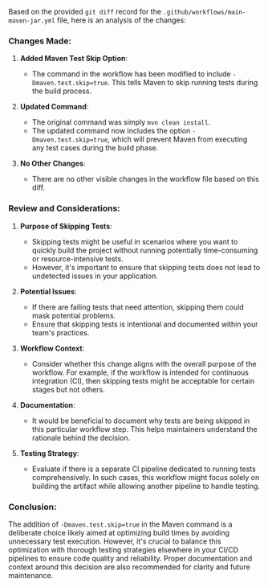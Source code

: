 Based on the provided `git diff` record for the `.github/workflows/main-maven-jar.yml` file, here is an analysis of the changes:

### Changes Made:
1. **Added Maven Test Skip Option**:
   - The command in the workflow has been modified to include `-Dmaven.test.skip=true`. This tells Maven to skip running tests during the build process.

2. **Updated Command**:
   - The original command was simply `mvn clean install`.
   - The updated command now includes the option `-Dmaven.test.skip=true`, which will prevent Maven from executing any test cases during the build phase.

3. **No Other Changes**:
   - There are no other visible changes in the workflow file based on this diff.

### Review and Considerations:
1. **Purpose of Skipping Tests**:
   - Skipping tests might be useful in scenarios where you want to quickly build the project without running potentially time-consuming or resource-intensive tests.
   - However, it's important to ensure that skipping tests does not lead to undetected issues in your application.

2. **Potential Issues**:
   - If there are failing tests that need attention, skipping them could mask potential problems.
   - Ensure that skipping tests is intentional and documented within your team's practices.

3. **Workflow Context**:
   - Consider whether this change aligns with the overall purpose of the workflow. For example, if the workflow is intended for continuous integration (CI), then skipping tests might be acceptable for certain stages but not others.

4. **Documentation**:
   - It would be beneficial to document why tests are being skipped in this particular workflow step. This helps maintainers understand the rationale behind the decision.

5. **Testing Strategy**:
   - Evaluate if there is a separate CI pipeline dedicated to running tests comprehensively. In such cases, this workflow might focus solely on building the artifact while allowing another pipeline to handle testing.

### Conclusion:
The addition of `-Dmaven.test.skip=true` in the Maven command is a deliberate choice likely aimed at optimizing build times by avoiding unnecessary test execution. However, it's crucial to balance this optimization with thorough testing strategies elsewhere in your CI/CD pipelines to ensure code quality and reliability. Proper documentation and context around this decision are also recommended for clarity and future maintenance.